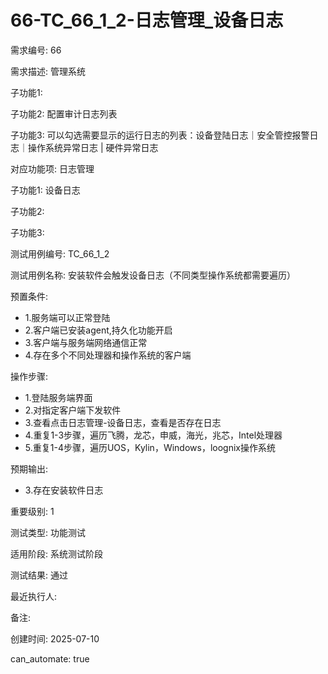 # 66-TC_66_1_2-日志管理_设备日志

需求编号: 66

需求描述: 管理系统

子功能1: 

子功能2: 配置审计日志列表

子功能3: 可以勾选需要显示的运行日志的列表：设备登陆日志｜安全管控报警日志｜操作系统异常日志 | 硬件异常日志


对应功能项: 日志管理

子功能1: 设备日志

子功能2: 

子功能3: 


测试用例编号: TC_66_1_2

测试用例名称: 安装软件会触发设备日志（不同类型操作系统都需要遍历）

预置条件:
- 1.服务端可以正常登陆
- 2.客户端已安装agent,持久化功能开启
- 3.客户端与服务端网络通信正常
- 4.存在多个不同处理器和操作系统的客户端

操作步骤:
- 1.登陆服务端界面
- 2.对指定客户端下发软件
- 3.查看点击日志管理-设备日志，查看是否存在日志
- 4.重复1-3步骤，遍历飞腾，龙芯，申威，海光，兆芯，Intel处理器
- 5.重复1-4步骤，遍历UOS，Kylin，Windows，loognix操作系统

预期输出:
- 3.存在安装软件日志

重要级别: 1

测试类型: 功能测试

适用阶段: 系统测试阶段

测试结果: 通过

最近执行人: 

备注: 

创建时间: 2025-07-10

can_automate: true
